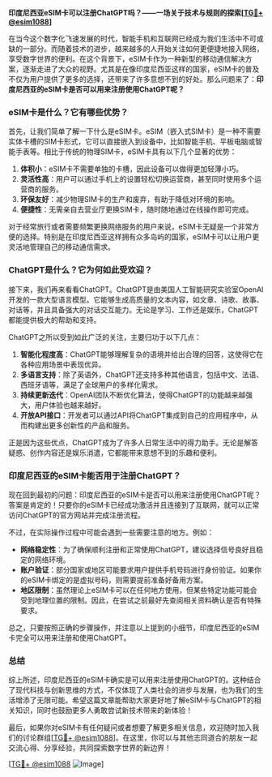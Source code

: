 **印度尼西亚eSIM卡可以注册ChatGPT吗？——一场关于技术与规则的探索[[TG💪+ @esim1088](https://t.me/s/esim1088)]**

在当今这个数字化飞速发展的时代，智能手机和互联网已经成为我们生活中不可或缺的一部分。而随着技术的进步，越来越多的人开始关注如何更便捷地接入网络，享受数字世界的便利。在这个背景下，eSIM卡作为一种新型的移动通信解决方案，逐渐走进了大众的视野。尤其是在像印度尼西亚这样的国家，eSIM卡的普及不仅为用户提供了更多的选择，还带来了许多意想不到的好处。那么问题来了：**印度尼西亚的eSIM卡是否可以用来注册使用ChatGPT呢？**

### eSIM卡是什么？它有哪些优势？

首先，让我们简单了解一下什么是eSIM卡。eSIM（嵌入式SIM卡）是一种不需要实体卡槽的SIM卡形式，它可以直接嵌入到设备中，比如智能手机、平板电脑或智能手表等。相比于传统的物理SIM卡，eSIM卡具有以下几个显著的优势：

1. **体积小**：eSIM卡不需要单独的卡槽，因此设备可以做得更加轻薄小巧。
2. **灵活性高**：用户可以通过手机上的设置轻松切换运营商，甚至同时使用多个运营商的服务。
3. **环保友好**：减少物理SIM卡的生产和废弃，有助于降低对环境的影响。
4. **便捷性**：无需亲自去营业厅更换SIM卡，随时随地通过在线操作即可完成。

对于经常旅行或者需要频繁更换网络服务的用户来说，eSIM卡无疑是一个非常方便的选择。特别是在印度尼西亚这样拥有众多岛屿的国家，eSIM卡可以让用户更灵活地管理自己的移动通信需求。

### ChatGPT是什么？它为何如此受欢迎？

接下来，我们再来看看ChatGPT。ChatGPT是由美国人工智能研究实验室OpenAI开发的一款大型语言模型。它能够生成高质量的文本内容，如文章、诗歌、故事、对话等，并且具备强大的对话交互能力。无论是学习、工作还是娱乐，ChatGPT都能提供极大的帮助和支持。

ChatGPT之所以受到如此广泛的关注，主要归功于以下几点：

1. **智能化程度高**：ChatGPT能够理解复杂的语境并给出合理的回答，这使得它在各种应用场景中表现优异。
2. **多语言支持**：除了英语外，ChatGPT还支持多种其他语言，包括中文、法语、西班牙语等，满足了全球用户的多样化需求。
3. **持续更新迭代**：OpenAI团队不断优化算法，使得ChatGPT的功能越来越强大，用户体验也越来越好。
4. **开放API接口**：开发者可以通过API将ChatGPT集成到自己的应用程序中，从而构建出更多创新性的产品和服务。

正是因为这些优点，ChatGPT成为了许多人日常生活中的得力助手。无论是解答疑惑、创作内容还是娱乐消遣，它都能带来意想不到的乐趣和便利。

### 印度尼西亚的eSIM卡能否用于注册ChatGPT？

现在回到最初的问题：印度尼西亚的eSIM卡是否可以用来注册使用ChatGPT呢？答案是肯定的！只要你的eSIM卡已经成功激活并且连接到了互联网，就可以正常访问ChatGPT的官方网站并完成注册流程。

不过，在实际操作过程中可能会遇到一些需要注意的地方。例如：

- **网络稳定性**：为了确保顺利注册和正常使用ChatGPT，建议选择信号良好且稳定的网络环境。
- **账户验证**：部分国家或地区可能要求用户提供手机号码进行身份验证。如果你的eSIM卡绑定的是虚拟号码，则需要提前准备好备用方案。
- **地区限制**：虽然理论上eSIM卡可以在任何地方使用，但某些特定功能可能会受到地理位置的限制。因此，在尝试之前最好先查阅相关资料确认是否有特殊要求。

总之，只要按照正确的步骤操作，并注意以上提到的小细节，印度尼西亚的eSIM卡完全可以用来注册和使用ChatGPT。

### 总结

综上所述，印度尼西亚的eSIM卡确实是可以用来注册使用ChatGPT的。这种结合了现代科技与创新思维的方式，不仅体现了人类社会的进步与发展，也为我们的生活增添了无限可能。希望这篇文章能帮助大家更好地了解eSIM卡与ChatGPT的相关知识，同时也鼓励更多人勇敢尝试新技术带来的新体验！

最后，如果你对eSIM卡有任何疑问或者想要了解更多相关信息，欢迎随时加入我们的讨论群组[[TG💪+ @esim1088](https://t.me/s/esim1088)]。在这里，你可以与其他志同道合的朋友一起交流心得、分享经验，共同探索数字世界的新边界！

[[TG💪+ @esim1088](https://t.me/s/esim1088) ![Image](https://i.postimg.cc/4NQfJmqS/Snipaste-2025-05-13-00-14-12.png)]